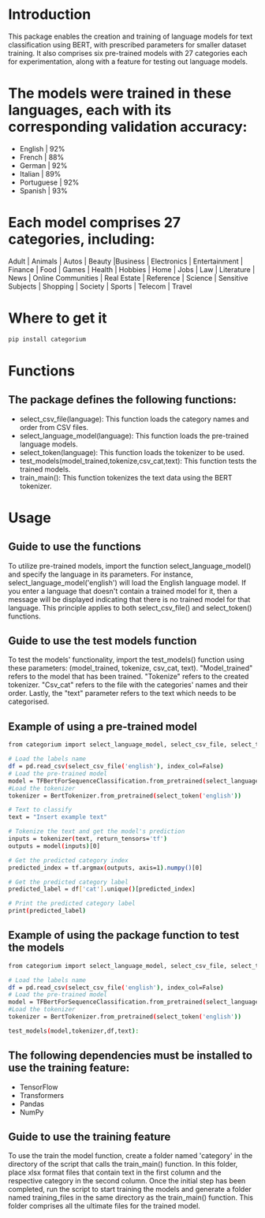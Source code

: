 # Introduction

This package enables the creation and training of language models for text classification using BERT, with prescribed parameters for smaller dataset training. It also comprises six pre-trained models with 27 categories each for experimentation, along with a feature for testing out language models.

# The models were trained in these languages, each with its corresponding validation accuracy:

   - English    | 92%
   - French     | 88%
   - German     | 92%
   - Italian    | 89%
   - Portuguese | 92%
   - Spanish    | 93%

# Each model comprises 27 categories, including:
Adult | Animals | Autos | Beauty |Business | Electronics | Entertainment | Finance | Food | Games | Health | Hobbies | Home | Jobs | Law | Literature | News | Online Communities | Real Estate | Reference | Science | Sensitive Subjects | Shopping | Society | Sports | Telecom | Travel


# Where to get it
```bash
pip install categorium
```

# Functions

## The package defines the following functions:

   - select_csv_file(language): This function loads the category names and order from CSV files.
   - select_language_model(language): This function loads the pre-trained language models.
   - select_token(language): This function loads the tokenizer to be used.
   - test_models(model_trained,tokenize,csv_cat,text): This function tests the trained models.
   - train_main(): This function tokenizes the text data using the BERT tokenizer.

# Usage

## Guide to use the functions

To utilize pre-trained models, import the function select_language_model() and specify the language in its parameters. For instance, select_language_model('english') will load the English language model. If you enter a language that doesn't contain a trained model for it, then a message will be displayed indicating that there is no trained model for that language. This principle applies to both select_csv_file() and select_token() functions.

## Guide to use the test models function

To test the models' functionality, import the test_models() function using these parameters: (model_trained, tokenize, csv_cat, text). "Model_trained" refers to the model that has been trained. "Tokenize" refers to the created tokenizer. "Csv_cat" refers to the file with the categories' names and their order. Lastly, the "text" parameter refers to the text which needs to be categorised.

## Example of using a pre-trained model
```bash
from categorium import select_language_model, select_csv_file, select_token

# Load the labels name
df = pd.read_csv(select_csv_file('english'), index_col=False)
# Load the pre-trained model
model = TFBertForSequenceClassification.from_pretrained(select_language_model('english'))
#Load the tokenizer
tokenizer = BertTokenizer.from_pretrained(select_token('english'))

# Text to classify
text = "Insert example text"

# Tokenize the text and get the model's prediction
inputs = tokenizer(text, return_tensors='tf')
outputs = model(inputs)[0]

# Get the predicted category index
predicted_index = tf.argmax(outputs, axis=1).numpy()[0]

# Get the predicted category label
predicted_label = df['cat'].unique()[predicted_index]

# Print the predicted category label
print(predicted_label)
```

## Example of using the package function to test the models
```bash
from categorium import select_language_model, select_csv_file, select_token,test_model_utils

# Load the labels name
df = pd.read_csv(select_csv_file('english'), index_col=False)
# Load the pre-trained model
model = TFBertForSequenceClassification.from_pretrained(select_language_model('english'))
#Load the tokenizer
tokenizer = BertTokenizer.from_pretrained(select_token('english'))

test_models(model,tokenizer,df,text):
```

## The following dependencies must be installed to use the training feature:

   - TensorFlow
   - Transformers
   - Pandas
   - NumPy

## Guide to use the training feature

To use the train the model function, create a folder named 'category' in the directory of the script that calls the train_main() function. In this folder, place xlsx format files that contain text in the first column and the respective category in the second column. Once the initial step has been completed, run the script to start training the models and generate a folder named training_files in the same directory as the train_main() function. This folder comprises all the ultimate files for the trained model.